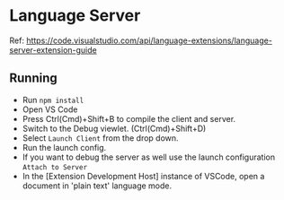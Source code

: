 # Language Server

Ref: https://code.visualstudio.com/api/language-extensions/language-server-extension-guide

## Running

- Run `npm install`
- Open VS Code
- Press Ctrl(Cmd)+Shift+B to compile the client and server.
- Switch to the Debug viewlet. (Ctrl(Cmd)+Shift+D)
- Select `Launch Client` from the drop down.
- Run the launch config.
- If you want to debug the server as well use the launch configuration `Attach to Server` <!-- TODO: does it work? -->
- In the [Extension Development Host] instance of VSCode, open a document in 'plain text' language mode.
